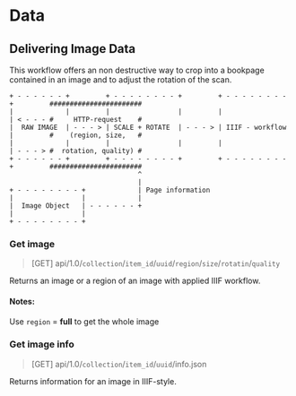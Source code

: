 # Data

## Delivering Image Data

This workflow offers an non destructive way to crop into a bookpage contained in an image and to adjust the rotation of the scan.

```
+ - - - - - - +         + - - - - - - - - +         + - - - - - - - - +         #######################
|             |         |                 |         |                 | < - - - #     HTTP-request    #
|  RAW IMAGE  | - - - > | SCALE + ROTATE  | - - - > | IIIF - workflow |         #    (region, size,   #
|             |         |                 |         |                 | - - - > #  rotation, quality) #
+ - - - - - - +         + - - - - - - - - +         + - - - - - - - - +         #######################
                                ^
                                |
+ - - - - - - - - +             | Page information
|                 |             |
|  Image Object   | - - - - - - +
|                 |
+ - - - - - - - - +
```



### Get image

> [GET] api/1.0/`collection`/`item_id`/`uuid`/`region`/`size`/`rotatin`/`quality`

Returns an image or a region of an image with applied IIIF workflow.



#### Notes:

Use `region` = **full** to get the whole image



### Get image info

> [GET] api/1.0/`collection`/`item_id`/`uuid`/info.json

Returns information for an image in IIIF-style.



